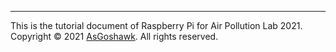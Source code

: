 ---

This is the tutorial document of Raspberry Pi for Air Pollution Lab 2021. 
Copyright © 2021 [AsGoshawk](https://github.com/asgoshawk/NTUAS2021_AirPollutionLab). All rights reserved.